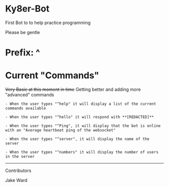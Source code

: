 # Ky8er-Bot

First Bot to to help practice programming

Please be gentle

# Prefix: ^

# Current "Commands"

~~Very Basic at this moment in time~~
Getting better and adding more "advanced" commands

    - When the user types "^help" it will display a list of the current commands available
    
    - When the user types "^hello" it will respond with **[REDACTED]**

    - When the user types "^Ping", it will display that the bot is online with an "Average heartbeat ping of the websocket"

    - When the user types "^server", it will display the name of the server

    - When the user types "^numbers" it will display the number of users in the server

----------------------------------

Contributors

Jake Ward